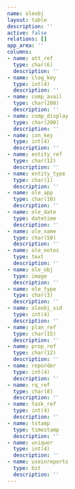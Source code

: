 ```yaml
---
name: oleobj
layout: table
description: ''
active: false
relations: []
app_area: ''
columns:
- name: att_ref
  type: char(6)
  description: ''
- name: clog_key
  type: int(4)
  description: ''
- name: comp_avail
  type: char(200)
  description: ''
- name: comp_display
  type: char(200)
  description: ''
- name: con_key
  type: int(4)
  description: ''
- name: entity_ref
  type: char(12)
  description: ''
- name: entity_type
  type: char(1)
  description: ''
- name: ole_app
  type: char(10)
  description: ''
- name: ole_date
  type: datetime
  description: ''
- name: ole_name
  type: char(50)
  description: ''
- name: ole_notes
  type: text
  description: ''
- name: ole_obj
  type: image
  description: ''
- name: ole_type
  type: char(3)
  description: ''
- name: oleobj_sid
  type: int(4)
  description: ''
- name: plan_ref
  type: char(15)
  description: ''
- name: prop_ref
  type: char(12)
  description: ''
- name: reporder
  type: int(4)
  description: ''
- name: rq_ref
  type: char(8)
  description: ''
- name: task_ref
  type: int(4)
  description: ''
- name: tstamp
  type: timestamp
  description: ''
- name: uniquer
  type: int(4)
  description: ''
- name: useinreports
  type: bit
  description: ''
---
```


